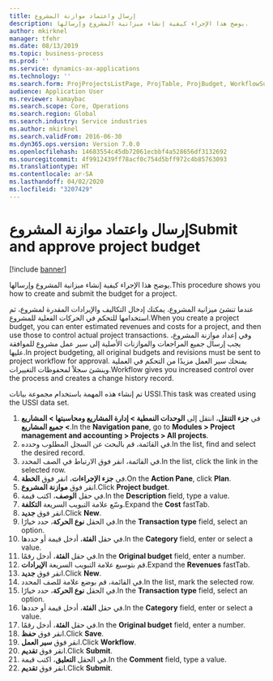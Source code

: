 ```yaml
---
title: إرسال واعتماد موازنة المشروع
description: يوضح هذا الإجراء كيفية إنشاء ميزانية المشروع وإرسالها.
author: mkirknel
manager: tfehr
ms.date: 08/13/2019
ms.topic: business-process
ms.prod: ''
ms.service: dynamics-ax-applications
ms.technology: ''
ms.search.form: ProjProjectsListPage, ProjTable, ProjBudget, WorkflowSubmitDialog
audience: Application User
ms.reviewer: kamaybac
ms.search.scope: Core, Operations
ms.search.region: Global
ms.search.industry: Service industries
ms.author: mkirknel
ms.search.validFrom: 2016-06-30
ms.dyn365.ops.version: Version 7.0.0
ms.openlocfilehash: 14683554c45db72061ecbbf4a528656df3132692
ms.sourcegitcommit: 4f9912439ff78acf0c754d5bff972c4b85763093
ms.translationtype: HT
ms.contentlocale: ar-SA
ms.lasthandoff: 04/02/2020
ms.locfileid: "3207429"
---
```

# <a name="submit-and-approve-project-budget"></a><span data-ttu-id="a57e4-103">إرسال واعتماد موازنة المشروع</span><span class="sxs-lookup"><span data-stu-id="a57e4-103">Submit and approve project budget</span></span>

[!include [banner](../../includes/banner.md)]

<span data-ttu-id="a57e4-104">يوضح هذا الإجراء كيفية إنشاء ميزانية المشروع وإرسالها.</span><span class="sxs-lookup"><span data-stu-id="a57e4-104">This procedure shows you how to create and submit the budget for a project.</span></span> 

<span data-ttu-id="a57e4-105">عندما تنشئ ميزانية المشروع، يمكنك إدخال التكاليف والإيرادات المقدرة لمشروع، ثم استخدامها للتحكم في الحركات الفعلية للمشروع.</span><span class="sxs-lookup"><span data-stu-id="a57e4-105">When you create a project budget, you can enter estimated revenues and costs for a project, and then use those to control actual project transactions.</span></span> <span data-ttu-id="a57e4-106">وفي إعداد موازنة المشروع، يجب إرسال جميع المراجعات والموازنات الأصلية إلى سير عمل مشروع للموافقة عليها.</span><span class="sxs-lookup"><span data-stu-id="a57e4-106">In project budgeting, all original budgets and revisions must be sent to project workflow for approval.</span></span> <span data-ttu-id="a57e4-107">يمنحك سير العمل مزيدًا من التحكم في العملية وينشئ سجلاً لمحفوظات التغييرات.</span><span class="sxs-lookup"><span data-stu-id="a57e4-107">Workflow gives you increased control over the process and creates a change history record.</span></span>

<span data-ttu-id="a57e4-108">تم إنشاء هذه المهمة باستخدام مجموعة بيانات USSI.</span><span class="sxs-lookup"><span data-stu-id="a57e4-108">This task was created using the USSI data set.</span></span>

1. <span data-ttu-id="a57e4-109">في **جزء التنقل**، انتقل إلى **الوحدات النمطية > إدارة المشاريع ومحاسبتها‬‬ > المشاريع > جميع المشاريع‬**‬.</span><span class="sxs-lookup"><span data-stu-id="a57e4-109">In the **Navigation pane**, go to **Modules > Project management and accounting > Projects > All projects**.</span></span>
2. <span data-ttu-id="a57e4-110">في القائمة، قم بالبحث عن السجل المطلوب وحدده.</span><span class="sxs-lookup"><span data-stu-id="a57e4-110">In the list, find and select the desired record.</span></span>
3. <span data-ttu-id="a57e4-111">في القائمة، انقر فوق الارتباط في الصف المحدد.</span><span class="sxs-lookup"><span data-stu-id="a57e4-111">In the list, click the link in the selected row.</span></span>
4. <span data-ttu-id="a57e4-112">في **جزء الإجراءات**، انقر فوق **الخطة**.</span><span class="sxs-lookup"><span data-stu-id="a57e4-112">On the **Action Pane**, click **Plan**.</span></span>
5. <span data-ttu-id="a57e4-113">انقر فوق **موازنة المشروع**.</span><span class="sxs-lookup"><span data-stu-id="a57e4-113">Click **Project budget**.</span></span>
6. <span data-ttu-id="a57e4-114">في حقل **الوصف**، اكتب قيمة.</span><span class="sxs-lookup"><span data-stu-id="a57e4-114">In the **Description** field, type a value.</span></span>
7. <span data-ttu-id="a57e4-115">وسّع علامة التبويب السريعة **التكلفة**.</span><span class="sxs-lookup"><span data-stu-id="a57e4-115">Expand the **Cost** fastTab.</span></span>
8. <span data-ttu-id="a57e4-116">انقر فوق **جديد**.</span><span class="sxs-lookup"><span data-stu-id="a57e4-116">Click **New**.</span></span>
9. <span data-ttu-id="a57e4-117">في الحقل **نوع الحركة**، حدد خيارًا.</span><span class="sxs-lookup"><span data-stu-id="a57e4-117">In the **Transaction type** field, select an option.</span></span>
10. <span data-ttu-id="a57e4-118">في حقل **الفئة**، أدخل قيمة أو حددها.</span><span class="sxs-lookup"><span data-stu-id="a57e4-118">In the **Category** field, enter or select a value.</span></span>
11. <span data-ttu-id="a57e4-119">في حقل **الفئة**، أدخل رقمًا.</span><span class="sxs-lookup"><span data-stu-id="a57e4-119">In the **Original budget** field, enter a number.</span></span>
12. <span data-ttu-id="a57e4-120">قم بتوسيع علامة التبويب السريعة **الإيرادات‬**.</span><span class="sxs-lookup"><span data-stu-id="a57e4-120">Expand the **Revenues** fastTab.</span></span>
13. <span data-ttu-id="a57e4-121">انقر فوق **جديد**.</span><span class="sxs-lookup"><span data-stu-id="a57e4-121">Click **New**.</span></span>
14. <span data-ttu-id="a57e4-122">في القائمة، قم بوضع علامة للصف المحدد.</span><span class="sxs-lookup"><span data-stu-id="a57e4-122">In the list, mark the selected row.</span></span>
15. <span data-ttu-id="a57e4-123">في الحقل **نوع الحركة**، حدد خيارًا.</span><span class="sxs-lookup"><span data-stu-id="a57e4-123">In the **Transaction type** field, select an option.</span></span>
16. <span data-ttu-id="a57e4-124">في حقل **الفئة**، أدخل قيمة أو حددها.</span><span class="sxs-lookup"><span data-stu-id="a57e4-124">In the **Category** field, enter or select a value.</span></span>
17. <span data-ttu-id="a57e4-125">في حقل **الفئة**، أدخل رقمًا.</span><span class="sxs-lookup"><span data-stu-id="a57e4-125">In the **Original budget** field, enter a number.</span></span>
18. <span data-ttu-id="a57e4-126">انقر فوق **حفظ**.</span><span class="sxs-lookup"><span data-stu-id="a57e4-126">Click **Save**.</span></span>
19. <span data-ttu-id="a57e4-127">انقر فوق **سير العمل**.</span><span class="sxs-lookup"><span data-stu-id="a57e4-127">Click **Workflow**.</span></span>
20. <span data-ttu-id="a57e4-128">انقر فوق **تقديم**.</span><span class="sxs-lookup"><span data-stu-id="a57e4-128">Click **Submit**.</span></span>
21. <span data-ttu-id="a57e4-129">في الحقل **التعليق**، اكتب قيمة.</span><span class="sxs-lookup"><span data-stu-id="a57e4-129">In the **Comment** field, type a value.</span></span>
22. <span data-ttu-id="a57e4-130">انقر فوق **تقديم**.</span><span class="sxs-lookup"><span data-stu-id="a57e4-130">Click **Submit**.</span></span>

